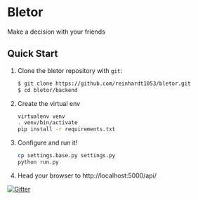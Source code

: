 # Bletor
 
Make a decision with your friends

## Quick Start

1. Clone the bletor repository with `git`:

	```sh
	$ git clone https://github.com/reinhardt1053/bletor.git
	$ cd bletor/backend
	```

2. Create the virtual env
	
	```sh
	virtualenv venv
	. venv/bin/activate
	pip install -r requirements.txt
	```

3. Configure and run it!

	```sh
	cp settings.base.py settings.py
	python run.py
	```

4. Head your browser to http://localhost:5000/api/


[![Gitter](https://badges.gitter.im/Join%20Chat.svg)](https://gitter.im/reinhardt1053/bletor?utm_source=badge&utm_medium=badge&utm_campaign=pr-badge) 


